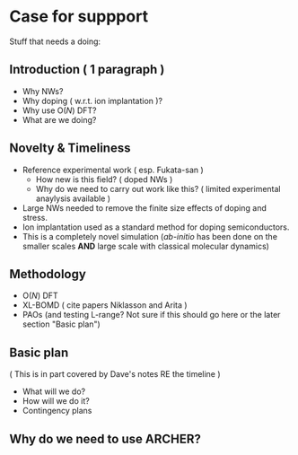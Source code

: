 # Case for suppport

Stuff that needs a doing:

## Introduction ( 1 paragraph )
  - Why NWs?
  - Why doping ( w.r.t. ion implantation )?
  - Why use O(*N*) DFT?
  - What are we doing?
  
## Novelty & Timeliness
  - Reference experimental work ( esp. Fukata-san )
    - How new is this field? ( doped NWs )
    - Why do we need to carry out work like this? ( limited experimental anaylysis available )
  - Large NWs needed to remove the finite size effects of doping and stress.
  - Ion implantation used as a standard method for doping semiconductors.
  - This is a completely novel simulation (*ab-initio* has been done on the smaller scales **AND** large scale with classical molecular dynamics)
  
## Methodology
  - O(*N*) DFT
  - XL-BOMD ( cite papers Niklasson and Arita )
  - PAOs (and testing L-range? Not sure if this should go here or the later section "Basic plan")
  
## Basic plan
( This is in part covered by Dave's notes RE the timeline )
  - What will we do? 
  - How will we do it? 
  - Contingency plans
  
## Why do we need to use ARCHER?
